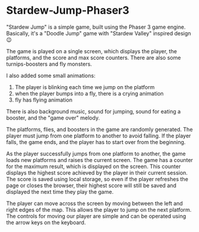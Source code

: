 # Stardew-Jump-Phaser3

"Stardew Jump" is a simple game, built using the Phaser 3 game engine. Basically, it's a "Doodle Jump" game with "Stardew Valley" inspired design 😉

The game is played on a single screen, which displays the player, the platforms, and the score and max score counters. There are also some turnips-boosters and fly monsters. 

I also added some small animations: 
1) The player is blinking each time we jump on the platform
2) when the player bumps into a fly, there is a crying animation
3) fly has flying animation

There is also background music, sound for jumping, sound for eating a booster, and the "game over" melody.

The platforms, flies, and boosters in the game are randomly generated. The player must jump from one platform to another to avoid falling. If the player falls, the game ends, and the player has to start over from the beginning.

As the player successfully jumps from one platform to another, the game loads new platforms and raises the current screen. The game has a counter for the maximum result, which is displayed on the screen. This counter displays the highest score achieved by the player in their current session. The score is saved using local storage, so even if the player refreshes the page or closes the browser, their highest score will still be saved and displayed the next time they play the game.

The player can move across the screen by moving between the left and right edges of the map. This allows the player to jump on the next platform. The controls for moving our player are simple and can be operated using the arrow keys on the keyboard.
